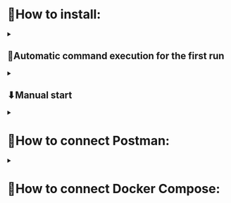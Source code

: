 <h1>📍How to install: </h1>

<details><summary><h2>🧾Automatic command execution for the first run</h2></summary><br>
<ul>
  <li>🔧for Windows:     <b>first_start.bat</b></li>
  <li>⚙for Linux/MacOS: <b>first_start.sh</b></li>
</ul>
</details>
<details><summary><h2>⬇Manual start</h2></summary><br>
<h4>1 - Connect venv:</h4> 
<i>python -m venv venv</i>
<h4>2 - Activate it:</h4> 
<i>.\venv\Scripts\activate</i>
<h4>3 - Install libraries:</h4>
<i>pip install -r requirements.txt</i>
<h4>4 - Run the migration:</h4> 
<i>python manage.py makemigrations</i>
<h4>5 - Apply migration:</h4> 
<i>python manage.py migrate</i>
<h4>6 - Run server:</h4> 
<i>python manage.py runserver</i>
</details>

<details><summary><h1>📮How to connect Postman:</h1></summary><br/>
<h4>1 - Import Postman_Client folder into Postman</h4> 
<h4>2 - The environment settings are called User Data</h4>
<h4>3 - The Client_API collection contains requests</h4>
</details>

<details><summary><h1>🐳How to connect Docker Compose:</h1></summary><br/>
<h4>UP Docker-compose:</h4>
<i>docker-compose up -d</i>
</details>
